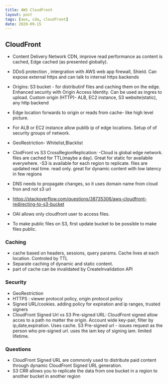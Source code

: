 ```yaml
---
title: AWS CloudFront
layout: post
tags: [aws, cda, cloudfront]
date: 2020-09-15
---
```


## CloudFront
- Content Delivery Network CDN, improve read performance as content is cached, Edge cached (as presented globally).
- DDoS protection , intergration with AWS web app firewall, Shield. Can expose external https and can talk to internal https backends
- Origins: S3 bucket - for distributinf files and caching them on the edge. Enhanced security with Origin Access Identity. Can be used as ingres to upload.
Custom origin (HTTP)- ALB, EC2 instance, S3 website(static), any http backend
- Edge location forwards to origin or reads from cache-  like high level picture. 
- For ALB or EC2 instance  allow publib ip of edge locations. Setup of of security groups of network.
- GeoRestriction- Whitelist,Blacklist
- ClodFront vs S3 CrossRegionReplication: 
  -Cloud is global edge network. files are cached for TTL(maybe a day). Great for static for availabile everywhere.
  -S3 is available for each region to replicate. files are updated real time. read only. great for dynamic content with low latency in few regions
  
- DNS needs to propagate changes, so it uses domain name from cloud fron and not s3 url
- https://stackoverflow.com/questions/38735306/aws-cloudfront-redirecting-to-s3-bucket
- OAI allows only cloudfront user to access files.
- To make public files on S3, first update bucket to be possible to make files public.

### Caching
- cache based on headers, sessions, query params. Cache lives at each location. Controled by TTL
- Separate caching of dynamic and static content. 
- part of cache can be invalidated by CreateInvalidation API
### Security
- GeoRestriction
- HTTPS : viewer protocol policy, origin protocol policy
- Signed URL/cookies. adding policy for expiration and ip ranges, trusted signers
- CloudFront Signed Url vs S3 Pre-signed URL: CloudFront signed allow acces to a path no matter the origin. Account wide key-pair, filter by ip,date,expiration. Uses cache.
S3 Pre-signed url - issues request as the person who pre-signed url. uses the iam key of signing iam. limited lifetime.

### Questions
- CloudFront Signed URL are commonly used to distribute paid content through dynamic CloudFront Signed URL generation.
- S3 CRR allows you to replicate the data from one bucket in a region to another bucket in another region

